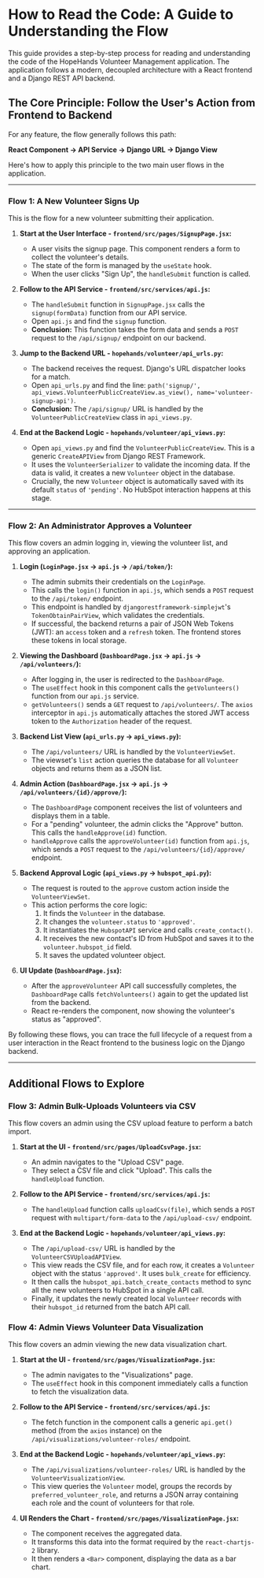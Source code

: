 # How to Read the Code: A Guide to Understanding the Flow

This guide provides a step-by-step process for reading and understanding the code of the HopeHands Volunteer Management application. The application follows a modern, decoupled architecture with a React frontend and a Django REST API backend.

## The Core Principle: Follow the User's Action from Frontend to Backend

For any feature, the flow generally follows this path:

**React Component -> API Service -> Django URL -> Django View**

Here's how to apply this principle to the two main user flows in the application.

---

### Flow 1: A New Volunteer Signs Up

This is the flow for a new volunteer submitting their application.

1.  **Start at the User Interface - `frontend/src/pages/SignupPage.jsx`:**
    *   A user visits the signup page. This component renders a form to collect the volunteer's details.
    *   The state of the form is managed by the `useState` hook.
    *   When the user clicks "Sign Up", the `handleSubmit` function is called.

2.  **Follow to the API Service - `frontend/src/services/api.js`:**
    *   The `handleSubmit` function in `SignupPage.jsx` calls the `signup(formData)` function from our API service.
    *   Open `api.js` and find the `signup` function.
    *   **Conclusion:** This function takes the form data and sends a `POST` request to the `/api/signup/` endpoint on our backend.

3.  **Jump to the Backend URL - `hopehands/volunteer/api_urls.py`:**
    *   The backend receives the request. Django's URL dispatcher looks for a match.
    *   Open `api_urls.py` and find the line: `path('signup/', api_views.VolunteerPublicCreateView.as_view(), name='volunteer-signup-api')`.
    *   **Conclusion:** The `/api/signup/` URL is handled by the `VolunteerPublicCreateView` class in `api_views.py`.

4.  **End at the Backend Logic - `hopehands/volunteer/api_views.py`:**
    *   Open `api_views.py` and find the `VolunteerPublicCreateView`. This is a generic `CreateAPIView` from Django REST Framework.
    *   It uses the `VolunteerSerializer` to validate the incoming data. If the data is valid, it creates a new `Volunteer` object in the database.
    *   Crucially, the new `Volunteer` object is automatically saved with its default `status` of `'pending'`. No HubSpot interaction happens at this stage.

---

### Flow 2: An Administrator Approves a Volunteer

This flow covers an admin logging in, viewing the volunteer list, and approving an application.

1.  **Login (`LoginPage.jsx` -> `api.js` -> `/api/token/`):**
    *   The admin submits their credentials on the `LoginPage`.
    *   This calls the `login()` function in `api.js`, which sends a `POST` request to the `/api/token/` endpoint.
    *   This endpoint is handled by `djangorestframework-simplejwt`'s `TokenObtainPairView`, which validates the credentials.
    *   If successful, the backend returns a pair of JSON Web Tokens (JWT): an `access` token and a `refresh` token. The frontend stores these tokens in local storage.

2.  **Viewing the Dashboard (`DashboardPage.jsx` -> `api.js` -> `/api/volunteers/`):**
    *   After logging in, the user is redirected to the `DashboardPage`.
    *   The `useEffect` hook in this component calls the `getVolunteers()` function from our `api.js` service.
    *   `getVolunteers()` sends a `GET` request to `/api/volunteers/`. The `axios` interceptor in `api.js` automatically attaches the stored JWT access token to the `Authorization` header of the request.

3.  **Backend List View (`api_urls.py` -> `api_views.py`):**
    *   The `/api/volunteers/` URL is handled by the `VolunteerViewSet`.
    *   The viewset's `list` action queries the database for all `Volunteer` objects and returns them as a JSON list.

4.  **Admin Action (`DashboardPage.jsx` -> `api.js` -> `/api/volunteers/{id}/approve/`):**
    *   The `DashboardPage` component receives the list of volunteers and displays them in a table.
    *   For a "pending" volunteer, the admin clicks the "Approve" button. This calls the `handleApprove(id)` function.
    *   `handleApprove` calls the `approveVolunteer(id)` function from `api.js`, which sends a `POST` request to the `/api/volunteers/{id}/approve/` endpoint.

5.  **Backend Approval Logic (`api_views.py` -> `hubspot_api.py`):**
    *   The request is routed to the `approve` custom action inside the `VolunteerViewSet`.
    *   This action performs the core logic:
        1.  It finds the `Volunteer` in the database.
        2.  It changes the `volunteer.status` to `'approved'`.
        3.  It instantiates the `HubspotAPI` service and calls `create_contact()`.
        4.  It receives the new contact's ID from HubSpot and saves it to the `volunteer.hubspot_id` field.
        5.  It saves the updated volunteer object.

6.  **UI Update (`DashboardPage.jsx`):**
    *   After the `approveVolunteer` API call successfully completes, the `DashboardPage` calls `fetchVolunteers()` again to get the updated list from the backend.
    *   React re-renders the component, now showing the volunteer's status as "approved".

By following these flows, you can trace the full lifecycle of a request from a user interaction in the React frontend to the business logic on the Django backend.

---

## Additional Flows to Explore

### Flow 3: Admin Bulk-Uploads Volunteers via CSV

This flow covers an admin using the CSV upload feature to perform a batch import.

1.  **Start at the UI - `frontend/src/pages/UploadCsvPage.jsx`:**
    *   An admin navigates to the "Upload CSV" page.
    *   They select a CSV file and click "Upload". This calls the `handleUpload` function.

2.  **Follow to the API Service - `frontend/src/services/api.js`:**
    *   The `handleUpload` function calls `uploadCsv(file)`, which sends a `POST` request with `multipart/form-data` to the `/api/upload-csv/` endpoint.

3.  **End at the Backend Logic - `hopehands/volunteer/api_views.py`:**
    *   The `/api/upload-csv/` URL is handled by the `VolunteerCSVUploadAPIView`.
    *   This view reads the CSV file, and for each row, it creates a `Volunteer` object with the status `'approved'`. It uses `bulk_create` for efficiency.
    *   It then calls the `hubspot_api.batch_create_contacts` method to sync all the new volunteers to HubSpot in a single API call.
    *   Finally, it updates the newly created local `Volunteer` records with their `hubspot_id` returned from the batch API call.

### Flow 4: Admin Views Volunteer Data Visualization

This flow covers an admin viewing the new data visualization chart.

1.  **Start at the UI - `frontend/src/pages/VisualizationPage.jsx`:**
    *   The admin navigates to the "Visualizations" page.
    *   The `useEffect` hook in this component immediately calls a function to fetch the visualization data.

2.  **Follow to the API Service - `frontend/src/services/api.js`:**
    *   The fetch function in the component calls a generic `api.get()` method (from the `axios` instance) on the `/api/visualizations/volunteer-roles/` endpoint.

3.  **End at the Backend Logic - `hopehands/volunteer/api_views.py`:**
    *   The `/api/visualizations/volunteer-roles/` URL is handled by the `VolunteerVisualizationView`.
    *   This view queries the `Volunteer` model, groups the records by `preferred_volunteer_role`, and returns a JSON array containing each role and the count of volunteers for that role.

4.  **UI Renders the Chart - `frontend/src/pages/VisualizationPage.jsx`:**
    *   The component receives the aggregated data.
    *   It transforms this data into the format required by the `react-chartjs-2` library.
    *   It then renders a `<Bar>` component, displaying the data as a bar chart.
